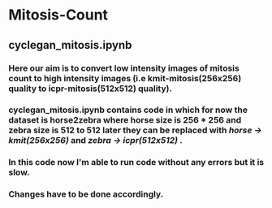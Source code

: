 # Mitosis-Count
## cyclegan_mitosis.ipynb
### Here our aim is to convert low intensity images of mitosis count to high intensity images (i.e kmit-mitosis(256x256) quality to icpr-mitosis(512x512) quality).
### cyclegan_mitosis.ipynb contains code in which for now the dataset is horse2zebra where horse size is 256 * 256 and zebra size is 512 to 512 later they can be replaced with *horse -> kmit(256x256)* and *zebra -> icpr(512x512)* .
### In this code now I'm able to run code without any errors but it is slow.
### Changes have to be done accordingly.
